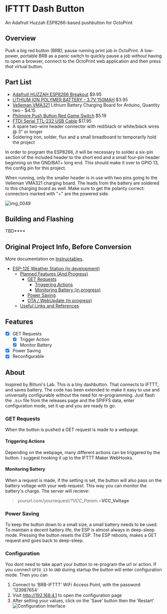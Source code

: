 # IFTTT Dash Button
An Adafruit Huzzah ESP8266-based pushbutton for OctoPrint

## Overview

Push a big red button (BRB), pause running print job in OctoPrint. A low-power, portable BRB as a panic switch to quickly pause a job *without* having to open a browser, connect to the OctoPrint web application and then press *that* virtual button.

## Part List
* [Adafruit HUZZAH ESP8266 Breakout](https://www.adafruit.com/product/2471) $9.95
* [LITHIUM ION POLYMER BATTERY - 3.7V 150MAH](https://tinycircuits.com/products/lithium-ion-polymer-battery-3-7v-140mah) $3.95
* [Velleman VMA321](https://www.vellemanstore.com/en/velleman-vma321-1-a-lithium-battery-charging-board-for-arduino-2-pieces) Lithium Battery Charging Board for Arduino, Quantity two - $4.15
* [Philmore Push Button Red Game Switch](https://www.frys.com/product/7833309) $5.19
* [FTDI Serial TTL-232 USB Cable](https://www.adafruit.com/product/70) $17.95
* A spare two-wire header connector with red/black or white/black wires @ 3" or longer
* Soldering iron, solder, flux and a small breadboard to temporarily hold the project

In order to program the ESP8266, it will be necessary to solder a six-pin section of the included header to the short end and a small four-pin header beginning on the GND/BAT+ long end. This should make it over to GPIO 13, the config pin for this project.

When running, only the smaller header is in use with two pins going to the Velleman VMA321 charging board. The leads from the battery are soldered to this charging board as well. Make sure to get the polarity correct: connectors marked with "+" are the powered side.

![img_0049](https://user-images.githubusercontent.com/15971213/42649931-e409d3e6-85bf-11e8-8eb4-6312e994789c.jpg)

## Building and Flashing
TBD****

## Original Project Info, Before Conversion

More documentation on [Instructables](https://www.instructables.com/id/Tiny-ESP8266-Dash-Button-Re-Configurable/).

- [ESP-12E Weather Station (in development)](#esp-12e-weather-station-in-development)
    - [Planned Features (And Progress)](#planned-features-and-progress)
        - [GET Requests](#get-requests)
            - [Triggering Actions](#triggering-actions)
            - [Monitoring Battery (in progress)](#monitoring-battery-in-progress)
        - [Power Saving](#power-saving)
        - [OTA / WebUpdate (in progress)](#ota-webupdate-in-progress)
    - [Useful Links and References](#useful-links-and-references)

## Features
 - [X] GET Requests
    - [X] Trigger Action
    - [X] Monitor Battery
 - [X] Power Saving
 - [X] Reconfigurable

## About
Inspired by Bitluni's Lab. This is a tiny dashbutton. That connects to IFTTT, and saves battery. The code has been extended to make it easy to use and universally configurable without the need for re-programming. Just flash the `.bin` file from the releases page and the SPIFFS data, enter configuration mode, set it up and you are ready to go.

### GET Requests
When the button is pushed a GET request is made to a webpage.
#### Triggering Actions
Depending on the webpage, many different actions can be triggered by the button. I suggest hooking it up to the IFTTT Maker WebHooks.
#### Monitoring Battery
When a request is made, if the setting is set, the button will also pass on the battery voltage with your web request. This way you can monitor the battery's charge. The server will recieve:
 > yoururl.com/yourrequest/_?VCC_Param.=_**VCC_Voltage**

### Power Saving
To keep the button down to a small size, a small battery needs to be used. To maintain a decent battery life, the ESP is almost always in deep-sleep mode. Pressing the button resets the ESP. The ESP reboots, makes a GET request and goes back to deep-sleep.

### Configuration
You dont need to take apart your button to re-program the url or action. If you connect `GPIO_13` to `GND` during startup the button will enter configuration mode. Then you can
1. Connect to 'BRB-IFTTT' WiFi Access Point, with the password '123987654'
2. Visit http://192.168.4.1 to open the configuration page
3. After setting your values, click on the 'Save' button then the 'Restart'
![Configuration Interface](https://gangster45671.github.io/IFTTT-Dash-Button/pictures/Config.png)


